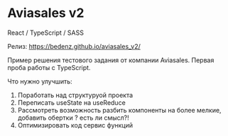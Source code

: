 # Aviasales v2

React / TypeScript / SASS

Релиз: https://bedenz.github.io/aviasales_v2/

Пример решения тестового задания от компании Aviasales.
Первая проба работы с TypeScript.

Что нужно улучшить:

1. Поработать над структуруой проекта
2. Переписать useState на useReduce
3. Рассмотреть возможность разбить компоненты на более мелкие, добавить обертки ? есть ли смысл?!
4. Оптимизировать код сервис функций
